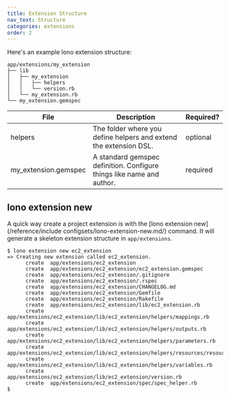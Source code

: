 ```yaml
---
title: Extension Structure
nav_text: Structure
categories: extensions
order: 2
---
```


Here's an example lono extension structure:

    app/extensions/my_extension
    ├── lib
    │   ├── my_extension
    │   │   ├── helpers
    │   │   └── version.rb
    │   └── my_extension.rb
    └── my_extension.gemspec

File | Description | Required?
--- | --- | ---
helpers | The folder where you define helpers and extend the extension DSL. | optional
my_extension.gemspec | A standard gemspec definition.  Configure things like name and author. | required

## lono extension new

A quick way create a project extension is with the [lono extension new](/reference/include configsets/lono-extension-new.md/) command.  It will generate a skeleton extension structure in `app/extensions`.

    $ lono extension new ec2_extension
    => Creating new extension called ec2_extension.
          create  app/extensions/ec2_extension
          create  app/extensions/ec2_extension/ec2_extension.gemspec
          create  app/extensions/ec2_extension/.gitignore
          create  app/extensions/ec2_extension/.rspec
          create  app/extensions/ec2_extension/CHANGELOG.md
          create  app/extensions/ec2_extension/Gemfile
          create  app/extensions/ec2_extension/Rakefile
          create  app/extensions/ec2_extension/lib/ec2_extension.rb
          create  app/extensions/ec2_extension/lib/ec2_extension/helpers/mappings.rb
          create  app/extensions/ec2_extension/lib/ec2_extension/helpers/outputs.rb
          create  app/extensions/ec2_extension/lib/ec2_extension/helpers/parameters.rb
          create  app/extensions/ec2_extension/lib/ec2_extension/helpers/resources/resource.rb
          create  app/extensions/ec2_extension/lib/ec2_extension/helpers/variables.rb
          create  app/extensions/ec2_extension/lib/ec2_extension/version.rb
          create  app/extensions/ec2_extension/spec/spec_helper.rb
    $


